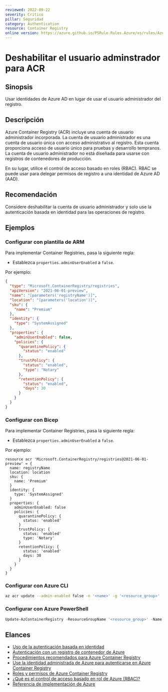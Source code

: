 ```yaml
---
reviewed: 2022-09-22
severity: Critico
pillar: Seguridad
category: Authentication
resource: Container Registry
online version: https://azure.github.io/PSRule.Rules.Azure/es/rules/Azure.ACR.AdminUser/
---
```


# Deshabilitar el usuario adminstrador para ACR

## Sinopsis

Usar identidades de Azure AD en lugar de usar el usuario administrador del registro.

## Descripción

Azure Container Registry (ACR) incluye una cuenta de usuario administrador incorporada.
La cuenta de usuario administrador es una cuenta de usuario única con acceso administrativo al registro.
Esta cuenta proporciona acceso de usuario único para pruebas y desarrollo tempranos.
La cuenta de usuario administrador no está diseñada para usarse con registros de contenedores de producción.

En su lugar, utilice el control de acceso basado en roles (RBAC).
RBAC se puede usar para delegar permisos de registro a una identidad de Azure AD (AAD).

## Recomendación

Considere deshabilitar la cuenta de usuario administrador y solo use la autenticación basada en identidad para las operaciones de registro.

## Ejemplos

### Configurar con plantilla de ARM

Para implementar Container Registries, pasa la siguiente regla:

- Establezca `properties.adminUserEnabled` a `false`.

Por ejemplo:

```json
{
  "type": "Microsoft.ContainerRegistry/registries",
  "apiVersion": "2021-06-01-preview",
  "name": "[parameters('registryName')]",
  "location": "[parameters('location')]",
  "sku": {
    "name": "Premium"
  },
  "identity": {
    "type": "SystemAssigned"
  },
  "properties": {
    "adminUserEnabled": false,
    "policies": {
      "quarantinePolicy": {
        "status": "enabled"
      },
      "trustPolicy": {
        "status": "enabled",
        "type": "Notary"
      },
      "retentionPolicy": {
        "status": "enabled",
        "days": 30
      }
    }
  }
}
```

### Configurar con Bicep

Para implementar Container Registries, pasa la siguiente regla:

- Establezca `properties.adminUserEnabled` a `false`.

Por ejemplo:

```bicep
resource acr 'Microsoft.ContainerRegistry/registries@2021-06-01-preview' = {
  name: registryName
  location: location
  sku: {
    name: 'Premium'
  }
  identity: {
    type: 'SystemAssigned'
  }
  properties: {
    adminUserEnabled: false
    policies: {
      quarantinePolicy: {
        status: 'enabled'
      }
      trustPolicy: {
        status: 'enabled'
        type: 'Notary'
      }
      retentionPolicy: {
        status: 'enabled'
        days: 30
      }
    }
  }
}
```

### Configurar con Azure CLI

```bash
az acr update --admin-enabled false -n '<name>' -g '<resource_group>'
```

### Configurar con Azure PowerShell

```powershell
Update-AzContainerRegistry -ResourceGroupName '<resource_group>' -Name '<name>' -DisableAdminUser
```

## Elances

- [Uso de la autenticación basada en identidad](https://docs.microsoft.com/azure/architecture/framework/security/design-identity-authentication#use-identity-based-authentication)
- [Autenticación con un registro de contenedor de Azure](https://docs.microsoft.com/azure/container-registry/container-registry-authentication?tabs=azure-cli)
- [Procedimientos recomendados para Azure Container Registry](https://docs.microsoft.com/azure/container-registry/container-registry-best-practices#authentication-and-authorization)
- [Use la identidad administrada de Azure para autenticarse en Azure Container Registry](https://docs.microsoft.com/azure/container-registry/container-registry-authentication-managed-identity)
- [Roles y permisos de Azure Container Registry](https://docs.microsoft.com/azure/container-registry/container-registry-roles)
- [¿Qué es el control de acceso basado en rol de Azure (RBAC)?](https://docs.microsoft.com/azure/role-based-access-control/overview)
- [Referencia de implementación de Azure](https://docs.microsoft.com/azure/templates/microsoft.containerregistry/registries)
